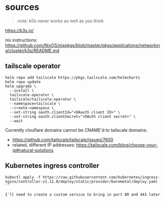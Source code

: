 # sources

> note: k0s never works as well as you think

<https://k3s.io/>


nix instructions: <https://github.com/NixOS/nixpkgs/blob/master/pkgs/applications/networking/cluster/k3s/README.md>



## tailscale operator

```
helm repo add tailscale https://pkgs.tailscale.com/helmcharts
helm repo update
helm upgrade \
  --install \
  tailscale-operator \
  tailscale/tailscale-operator \
  --namespace=tailscale \
  --create-namespace \
  --set-string oauth.clientId="<OAauth client ID>" \
  --set-string oauth.clientSecret="<OAuth client secret>" \
  --wait
```


Currently clouflare domains cannot be CNAME'd to tailscale domains:
- <https://github.com/tailscale/tailscale/issues/7650>
- related, different IP addresses: <https://tailscale.com/blog/choose-your-ip#natural-solutions>


## Kubernetes ingress controller

```
kubectl apply -f https://raw.githubusercontent.com/kubernetes/ingress-nginx/controller-v1.12.0/deploy/static/provider/baremetal/deploy.yaml
``

I'll need to create a custom service to bring in port 80 and 443 later